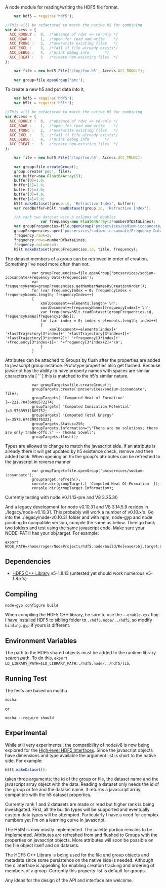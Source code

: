 A node module for reading/writing the HDF5 file format.

```javascript
    var hdf5 = require('hdf5');

//This will be refactored to match the native h5 for combining
var Access = {
  ACC_RDONLY :	0,	/*absence of rdwr => rd-only */
  ACC_RDWR :	1,	/*open for read and write    */
  ACC_TRUNC :	2,	/*overwrite existing files   */
  ACC_EXCL :	3,	/*fail if file already exists*/
  ACC_DEBUG :	4,	/*print debug info	     */
  ACC_CREAT :	5	/*create non-existing files  */
};

    var file = new hdf5.File('/tmp/foo.h5', Access.ACC_RDONLY);
    
    var group=file.openGroup('pmc');
```
To create a new h5 and put data into it,
```javascript
    var hdf5 = require('hdf5');
    var h5lt = require('h5lt');

//This will be refactored to match the native h5 for combining
var Access = {
  ACC_RDONLY :	0,	/*absence of rdwr => rd-only */
  ACC_RDWR :	1,	/*open for read and write    */
  ACC_TRUNC :	2,	/*overwrite existing files   */
  ACC_EXCL :	3,	/*fail if file already exists*/
  ACC_DEBUG :	4,	/*print debug info	     */
  ACC_CREAT :	5	/*create non-existing files  */
};

    var file = new hdf5.File('/tmp/foo.h5', Access.ACC_TRUNC);
    
    var group=file.createGroup();
    group.create('pmc', file);
    var buffer=new Float64Array(5);
    buffer[0]=1.0;
    buffer[1]=2.0;
    buffer[2]=3.0;
    buffer[3]=4.0;
    buffer[4]=5.0;
    h5lt.makeDataset(group.id, 'Refractive Index', buffer);
    var readBuffer=h5lt.readDataset(group.id, 'Refractive Index');

    //A rank two dataset with 3 columns of doubles
                var frequency=new Float64Array(3*numberOfDataLines);
    var groupFrequencies=file.openGroup('pmcservices/sodium-icosanoate/Frequency Data/Frequencies');
    groupFrequencies.open('pmcservices/sodium-icosanoate/Frequency Data/Frequencies', file);
    frequency.rank=2;
    frequency.rows=numberOfDataLines;
    frequency.columns=3;
    h5lt.makeDataset(groupFrequencies.id, title, frequency);

```

The dataset members of a group can be retrieved in order of creation. Something I've need more often than not.
```
            var groupFrequencies=file.openGroup('pmcservices/sodium-icosanoate/Frequency Data/Frequencies');
            var frequencyNames=groupFrequencies.getMemberNamesByCreationOrder();
            for (var frequencyIndex = 0; frequencyIndex < frequencyNames.length; frequencyIndex++)
            {
                xmolDocument+=elements.length+'\n';
                xmolDocument+=frequencyNames[frequencyIndex]+'\n';
                var frequency=h5lt.readDataset(groupFrequencies.id, frequencyNames[frequencyIndex]);
                for (var index = 0; index < elements.length; index++)
                {
                    xmolDocument+=elements[index]+' '+lastTrajectory[3*index]+' '+lastTrajectory[3*index+1]+' '+lastTrajectory[3*index+2]+' '+frequency[3*index]+' '+frequency[3*index+1]+' '+frequency[3*index+2]+'\n';
                }
            }

```

Attributes can be attached to Groups by flush after the properties are added to javascript group instance.  Prototype properties also get flushed.
Because javscript has the ability to have property names with spaces are similar characters via [ '' ] this is matched to the h5's similar nature.
```
            var groupTargets=file.createGroup();
            groupTargets.create('pmcservices/sodium-icosanoate', file);
            groupTargets[ 'Computed Heat of Formation' ]=-221.78436098572274;
            groupTargets[ 'Computed Ionization Potential' ]=9.57689311885752;
            groupTargets[ 'Computed Total Energy' ]=-3573.674399276322;
            groupTargets.Status=256;
            groupTargets.Information="\"There are no solutions; there are only trade-offs.\" -- Thomas Sowell";
            groupTargets.flush();
```
Types are allowed to change to match the javascript side. If an attribute is already there it will get updated by h5 existence check, remove and then added back. 
When opening an h5 the group's attributes can be refreshed to the javascript in reverse manner
```
            var groupTarget=file.openGroup('pmcservices/sodium-icosanoate');
            groupTarget.refresh();
            console.dir(groupTarget.[ 'Computed Heat Of Formation' ]);
            console.dir(groupTarget.Information);
```

Currently testing with node v0.11.13-pre and V8 3.25.30

And a legacy development for node v0.10.31 and V8 3.14.5.9 resides in ./legacy/node-v0.10.31. This probably will work a number of v0.10.x's.
Go into the ./legacy/node-v0.10.31 folder and with npm, node-gyp and node pointing to compatible version, compile the same as below. Then go back two folders and test using the same javascript code.  Make sure your NODE_PATH has your obj.target.
For example:
```
export NODE_PATH=/home/roger/NodeProjects/hdf5.node/build/Release/obj.target:$NODE_PATH

```

## Dependencies

+ [HDF5 C++ Library](http://www.hdfgroup.org/downloads/index.html) v5-1.8.13
        (untested yet should work numerous v5-1.8.x's)

## Compiling

```
node-gyp configure build
```

When compiling the HDF5 C++ library, be sure to use the `--enable-cxx` flag. I have installed HDF5 to sibling folder to `./hdf5.node/../hdf5`, so modify `binding.gyp` if yours is different.

## Environment Variables

The path to the HDF5 shared objects must be added to the runtime library search path. To do this, `export LD_LIBRARY_PATH=$LD_LIBRARY_PATH:./hdf5.node/../hdf5/lib`.

## Running Test

The tests are based on mocha
```
mocha
```
or
```
mocha --require should
```

## Experimental

While still very experimental, the compatibility of node/v8 is now being explored for the [High-level HDF5 Interfaces](http://www.hdfgroup.org/HDF5/doc/HL/).  Since the javascript objects have
dimensions and type available the argument list is short to the native side. For example:
```javascript
h5lt.makeDataset();
```
takes three arguments; the id of the group or file, the dataset name and the javascript array object with the data. Reading
a dataset only needs the id of the group or file and the dataset name.  It returns a javascript array compatible with the h5 dataset properties.

Currently rank 1 and 2 datasets are made or read but higher rank is being investigated.  First, all the builtin types will be supported and eventually custom data types
will be attempted.  Particularly I have a need for complex numbers yet I'm on a learning curve in javascript.

The H5IM is now mostly implemented.  The palette portion remains to be implemented. 
Attributes are refreshed from and flushed to Groups with the properties on javascript objects. More attributes will soon be possible on the file object itself and on datasets.

The HDF5 C++ Library is being used for the file and group objects and metadata since some persistence on the native side is needed.  Although the c interface
is appealing for enabling creation tracking and ordering of members of a group. Currently this property list is default for groups.

Any ideas for the design of the API and interface are welcome.
